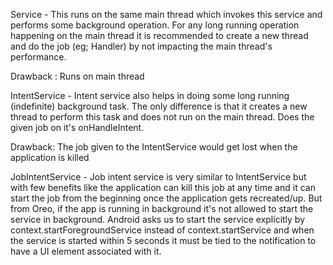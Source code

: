 Service - This runs on the same main thread which invokes this service and performs some background operation. 
For any long running operation happening on the main thread it is recommended 
to create a new thread and do the job (eg; Handler) by not impacting the main thread's performance.

Drawback : Runs on main thread

IntentService - Intent service also helps in doing some long running (indefinite) background task. 
The only difference is that it creates a new thread to perform this task and does not run on the main thread. 
Does the given job on it's onHandleIntent.

Drawback: The job given to the IntentService would get lost when the application is killed

JobIntentService - Job intent service is very similar to IntentService but with few benefits like the application 
can kill this job at any time and it can start the job from the beginning once the application gets recreated/up.
But from Oreo, if the app is running in background it's not allowed to start the service in background. 
Android asks us to start the service explicitly by context.startForegroundService instead of context.startService 
and when the service is started within 5 seconds it must be tied to the notification to have a UI element associated with it.
